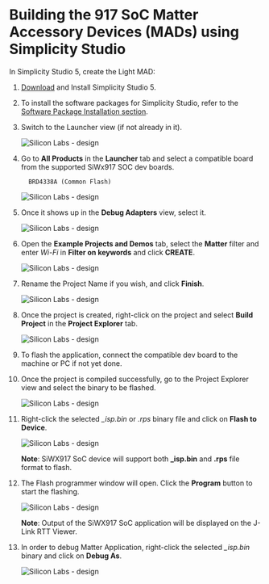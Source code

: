 # Building the 917 SoC Matter Accessory Devices (MADs) using Simplicity Studio

In Simplicity Studio 5, create the Light MAD:

1. [Download](https://www.silabs.com/developers/simplicity-studio) and Install Simplicity Studio 5.
2. To install the software packages for Simplicity Studio, refer to the [Software Package Installation section](/matter/<docspace-docleaf-version>/matter-wifi-getting-started-example/software-installation#installation-of-software-packages).

3. Switch to the Launcher view (if not already in it).

    ![Silicon Labs - design](./images/siwx917-soc-launcher-tab.png)

4. Go to **All Products** in the **Launcher** tab and select a compatible board from the supported SiWx917 SOC dev boards.

    ```shell
      BRD4338A (Common Flash)
    ```

    ![Silicon Labs - design](./images/siwx917-soc-board-selection.png)

5. Once it shows up in the **Debug Adapters** view, select it.

    ![Silicon Labs - design](./images/siwx917-soc-debug-adapter.png)

6. Open the **Example Projects and Demos** tab, select the **Matter** filter and enter *Wi-Fi* in **Filter on keywords** and click **CREATE**.

    ![Silicon Labs - design](./images/siwx917-soc-create-wifi-projects.png)

7. Rename the Project Name if you wish, and click **Finish**.

    ![Silicon Labs - design](./images/siwx917-soc-project-wizard.png)

8. Once the project is created, right-click on the project and select **Build Project** in the **Project Explorer** tab.

    ![Silicon Labs - design](./images/siwx917-soc-build-wifi-project.png)

9. To flash the application, connect the compatible dev board to the machine or PC if not yet done.

10. Once the project is compiled successfully, go to the Project Explorer view and select the binary to be flashed.

    ![Silicon Labs - design](./images/siwx917-soc-isp-binary-selection.png)

11. Right-click the selected *_isp.bin* or *.rps* binary file and click on **Flash to Device**.

    ![Silicon Labs - design](./images/siwx917-soc-flash-todevice.png)

    **Note**: SiWX917 SoC device will support both **_isp.bin** and **.rps** file format to flash.

12. The Flash programmer window will open. Click the **Program** button to start the flashing.

    ![Silicon Labs - design](./images/siwx917-soc-flash-program.png)

    **Note**: Output of the SiWX917 SoC application will be displayed on the J-Link RTT Viewer.

13. In order to debug Matter Application, right-click the selected *_isp.bin* binary and click on **Debug As**.

    ![Silicon Labs - design](./images/siwx917-soc-debug.png)
